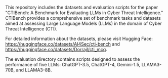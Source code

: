 This repository includes the datasets and evaluation scripts for the paper "CTIBench: A Benchmark for Evaluating LLMs in Cyber Threat Intelligence." 
CTIBench provides a comprehensive set of benchmark tasks and datasets aimed at assessing Large Language Models (LLMs) in the domain of Cyber Threat Intelligence (CTI).

For detailed information about the datasets, please visit Hugging Face: https://huggingface.co/datasets/AI4Sec/cti-bench and https://huggingface.co/datasets/Dorrajl/cti_mcq.

The evaluation directory contains scripts designed to assess the performance of five LLMs: ChatGPT-3.5, ChatGPT-4, Gemini-1.5, LLAMA3-70B, and LLAMA3-8B.
